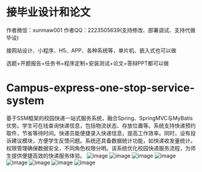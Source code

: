 # 接毕业设计和论文
作者微信：xunmaw001  作者QQ：2223505639(支持修改、部署调试、支持代做毕设)

接网站设计、小程序、H5、APP、各种系统等，单片机、嵌入式也可以做

选题+开题报告+任务书+程序定制+安装测试+论文+答辩PPT都可以做
# Campus-express-one-stop-service-system
基于SSM框架的校园快递一站式服务系统，融合Spring、SpringMVC与MyBatis优势。学生可在线查询快递信息，包括物流状态、存放位置等。系统支持快递预约取件，节省等待时间。快递员能便捷录入快递信息，提高工作效率。同时，设有投诉建议模块，方便学生反馈问题。系统还具备数据统计功能，如快递收发量统计。权限管理确保数据安全，不同角色权限分明。该系统优化校园快递服务流程，为师生提供便捷高效的快递服务体验。
![image](https://github.com/user-attachments/assets/6dc29e18-3424-472a-9219-d20cd51995ce)
![image](https://github.com/user-attachments/assets/7f5f653b-7411-4ab6-b146-c215d72896ce)
![image](https://github.com/user-attachments/assets/07509a05-f7c1-4274-bbf1-0f531b4460d0)
![image](https://github.com/user-attachments/assets/2a6f9579-445e-4ce5-aa62-e614c9b23f9d)
![image](https://github.com/user-attachments/assets/ac76069d-5a15-4516-88b6-5659fe05c710)
![image](https://github.com/user-attachments/assets/640fa614-4290-40c6-bbb0-73d545c4563b)
![image](https://github.com/user-attachments/assets/b5822f75-6469-46fc-9127-ac4f10e91bc7)
![image](https://github.com/user-attachments/assets/c382ed79-b849-41c7-b32c-d8ac981f79e4)
